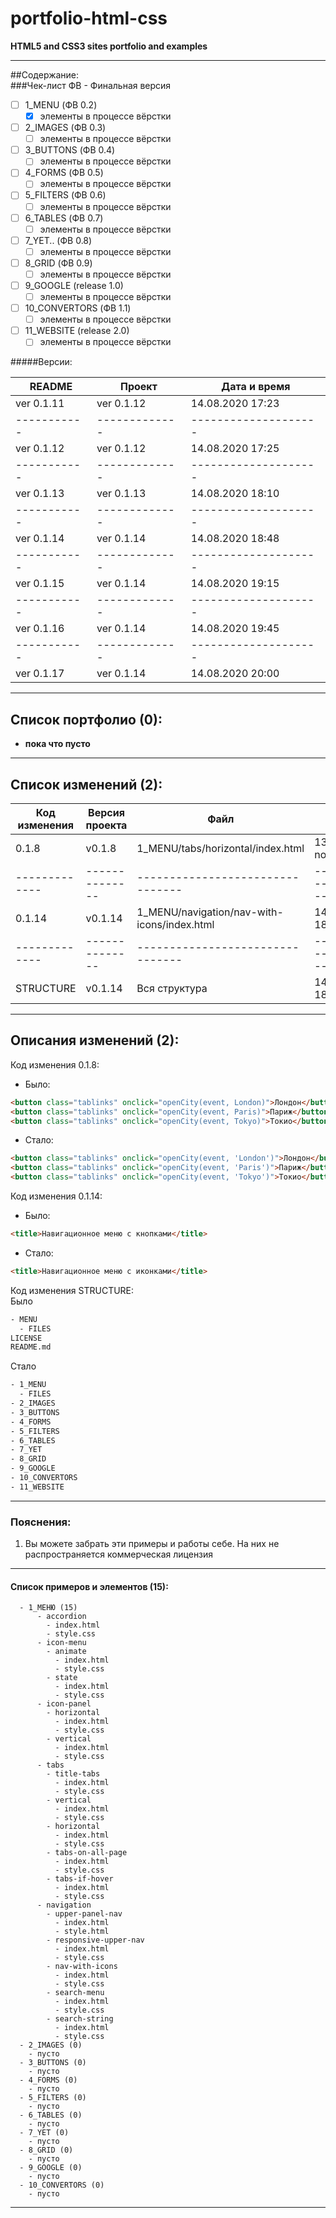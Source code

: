 # portfolio-html-css
**HTML5 and CSS3 sites portfolio and examples**<br>
<hr>

##Содержание:<br>
###Чек-лист
ФВ - Финальная версия

- [ ] 1_MENU (ФВ 0.2)
  - [x] элементы в процессе вёрстки
- [ ] 2_IMAGES (ФВ 0.3)
  - [ ] элементы в процессе вёрстки
- [ ] 3_BUTTONS (ФВ 0.4)
  - [ ] элементы в процессе вёрстки
- [ ] 4_FORMS (ФВ 0.5)
  - [ ] элементы в процессе вёрстки
- [ ] 5_FILTERS (ФВ 0.6)
  - [ ] элементы в процессе вёрстки
- [ ] 6_TABLES (ФВ 0.7)
  - [ ] элементы в процессе вёрстки
- [ ] 7_YET.. (ФВ 0.8)
  - [ ] элементы в процессе вёрстки
- [ ] 8_GRID (ФВ 0.9)
  - [ ] элементы в процессе вёрстки
- [ ] 9_GOOGLE (release 1.0)
  - [ ] элементы в процессе вёрстки
- [ ] 10_CONVERTORS (ФВ 1.1)
  - [ ] элементы в процессе вёрстки
- [ ] 11_WEBSITE (release 2.0)
  - [ ] элементы в процессе вёрстки

#####Версии:

README      | Проект        |    Дата и время      |
----------- | ------------- | -------------------- |
ver 0.1.11  | ver 0.1.12    | 14.08.2020 17:23     |
----------- | ------------- | -------------------- |
ver 0.1.12  | ver 0.1.12    | 14.08.2020 17:25     |
----------- | ------------- | -------------------- |
ver 0.1.13  | ver 0.1.13    | 14.08.2020 18:10     |
----------- | ------------- | -------------------- |
ver 0.1.14  | ver 0.1.14    | 14.08.2020 18:48     |
----------- | ------------- | -------------------- |
ver 0.1.15  | ver 0.1.14    | 14.08.2020 19:15     |
----------- | ------------- | -------------------- |
ver 0.1.16  | ver 0.1.14    | 14.08.2020 19:45     |
----------- | ------------- | -------------------- |
ver 0.1.17  | ver 0.1.14    | 14.08.2020 20:00     |


<hr>

## Список портфолио (0):


- **пока что пусто**

<hr>

## Список изменений (2):

Код изменения | Версия проекта |             Файл                 |   Дата и время      |
------------- | -------------- |             ----                 |   ----              |
0.1.8         |     v0.1.8     | 1_MENU/tabs/horizontal/index.html  | 13.08.2020 none     |
------------- | -------------- | -------------------------------- | ------------------- |
0.1.14        |     v0.1.14    | 1_MENU/navigation/nav-with-icons/index.html  | 14.08.2020 18:48    |
------------- | -------------- | -------------------------------- | ------------------- |
STRUCTURE     |     v0.1.14    | Вся структура                    | 14.08.2020 18:48 

<hr>

## Описания изменений (2):


Код изменения 0.1.8:<br>
- Было:
```html
<button class="tablinks" onclick="openCity(event, London)">Лондон</button>
<button class="tablinks" onclick="openCity(event, Paris)">Париж</button>
<button class="tablinks" onclick="openCity(event, Tokyo)">Токио</button>
```
- Стало:
```html
<button class="tablinks" onclick="openCity(event, 'London')">Лондон</button>
<button class="tablinks" onclick="openCity(event, 'Paris')">Париж</button>
<button class="tablinks" onclick="openCity(event, 'Tokyo')">Токио</button>
```

Код изменения 0.1.14:<br>

- Было:
```html
<title>Навигационное меню с кнопками</title>
```
- Стало:
```html
<title>Навигационное меню с иконками</title>
```

Код изменения STRUCTURE:<br>
Было
```html
- MENU
  - FILES
LICENSE
README.md
```

Стало
```html
- 1_MENU
  - FILES
- 2_IMAGES
- 3_BUTTONS
- 4_FORMS
- 5_FILTERS
- 6_TABLES
- 7_YET
- 8_GRID
- 9_GOOGLE
- 10_CONVERTORS
- 11_WEBSITE
```

<hr>

### Пояснения:

1. Вы можете забрать эти примеры и работы себе.
На них не распространяется коммерческая лицензия

<hr>

#### Список примеров и элементов (15):

```- portfolio-html-css
  - 1_МЕНЮ (15)
      - accordion
        - index.html
        - style.css
      - icon-menu
        - animate
          - index.html
          - style.css
        - state
          - index.html
          - style.css
      - icon-panel
        - horizontal
          - index.html
          - style.css
        - vertical
          - index.html
          - style.css
      - tabs
        - title-tabs
          - index.html
          - style.css
        - vertical
          - index.html
          - style.css
        - horizontal
          - index.html
          - style.css
        - tabs-on-all-page
          - index.html
          - style.css
        - tabs-if-hover
          - index.html
          - style.css
      - navigation
        - upper-panel-nav
          - index.html
          - style.html
        - responsive-upper-nav
          - index.html
          - style.css
        - nav-with-icons
          - index.html
          - style.css
        - search-menu
          - index.html
          - style.css
        - search-string
          - index.html
          - style.css
  - 2_IMAGES (0)
    - пусто
  - 3_BUTTONS (0)
    - пусто
  - 4_FORMS (0)
    - пусто
  - 5_FILTERS (0)
    - пусто
  - 6_TABLES (0)
    - пусто
  - 7_YET (0)
    - пусто
  - 8_GRID (0)
    - пусто
  - 9_GOOGLE (0)
    - пусто
  - 10_CONVERTORS (0)
    - пусто
```
<hr>